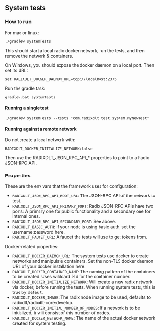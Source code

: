 ## System tests

### How to run

For mac or linux:
```
./gradlew systemTests 
```

This should start a local radix docker network, run the tests, and then remove the network & containers.

On Windows, you should expose the docker daemon on a local port. Then set its URL: 
```
set RADIXDLT_DOCKER_DAEMON_URL=tcp://localhost:2375
``` 

Run the gradle task:
```
gradlew.bat systemTests
```

#### Running a single test
```
./gradlew systemTests --tests "com.radixdlt.test.system.MyNewTest"
```

#### Running against a remote network

Do not create a local network with:
```
RADIXDLT_DOCKER_INITIALIZE_NETWORK=false
```
Then use the RADIXDLT_JSON_RPC_API_* properties to point to a Radix JSON-RPC API. 

### Properties

These are the env vars that the framework uses for configuration:

* `RADIXDLT_JSON_RPC_API_ROOT_URL`: The JSON-RPC API of the network to test.
* `RADIXDLT_JSON_RPC_API_PRIMARY_PORT`: Radix JSON-RPC APIs have two ports: A primary one for public functionality and a secondary one for internal ones. 
* `RADIXDLT_JSON_RPC_API_SECONDARY_PORT`: See above.
* `RADIXDLT_BASIC_AUTH`: If your node is using basic auth, set the username:password here.
* `RADIXDLT_FAUCET_URL`: A faucet the tests will use to get tokens from.

Docker-related properties:

* `RADIXDLT_DOCKER_DAEMON_URL`: The system tests use docker to create networks  and manipulate containers. Set the non-TLS docker daemon URL of your docker installation here. 
* `RADIXDLT_DOCKER_CONTAINER_NAME`: The naming pattern of the containers to be created. Uses wildcard %d for the container number. 
* `RADIXDLT_DOCKER_INITIALIZE_NETWORK`: Will create a new radix network via docker, before running the tests. When running system tests, this is true by default.  
* `RADIXDLT_DOCKER_IMAGE`: The radix node image to be used, defaults to radixdlt/radixdlt-core:develop.
* `RADIXDLT_DOCKER_INITIAL_NUMBER_OF_NODES`: If a network is to be initialized, it will consist of this number of nodes.
* `RADIXDLT_DOCKER_NETWORK_NAME`: The name of the actual docker network created for system testing.